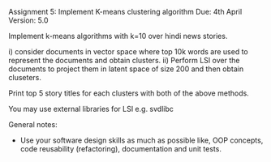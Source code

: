 Assignment 5: Implement K-means clustering algorithm
Due: 4th April
Version: 5.0

Implement k-means algorithms with k=10 over hindi news stories.

i) consider documents in vector space where top 10k words are used to represent the documents and obtain clusters.
ii) Perform LSI over the documents to project them in latent space of size 200 and then obtain cluseters.

Print top 5 story titles for each clusters with both of the above methods.

You may use external libraries for LSI e.g. svdlibc

General notes: 

- Use your software design skills as much as possible like, OOP concepts, code reusability (refactoring), documentation and unit tests.

